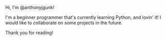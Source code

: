 Hi, I'm @anthonyjgunk!

I'm a beginner programmer that's currently learning Python, and lovin' it!
I would like to collaborate on some projects in the future.

Thank you for reading!
